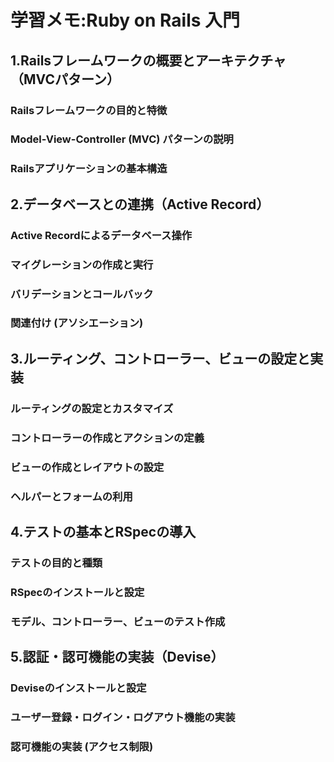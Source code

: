 # 学習メモ:Ruby on Rails 入門
## 1.Railsフレームワークの概要とアーキテクチャ（MVCパターン）
### Railsフレームワークの目的と特徴
### Model-View-Controller (MVC) パターンの説明
### Railsアプリケーションの基本構造

## 2.データベースとの連携（Active Record）
### Active Recordによるデータベース操作
### マイグレーションの作成と実行
### バリデーションとコールバック
### 関連付け (アソシエーション)

## 3.ルーティング、コントローラー、ビューの設定と実装
### ルーティングの設定とカスタマイズ
### コントローラーの作成とアクションの定義
### ビューの作成とレイアウトの設定
### ヘルパーとフォームの利用

## 4.テストの基本とRSpecの導入
### テストの目的と種類
### RSpecのインストールと設定
### モデル、コントローラー、ビューのテスト作成

## 5.認証・認可機能の実装（Devise）
### Deviseのインストールと設定
### ユーザー登録・ログイン・ログアウト機能の実装
### 認可機能の実装 (アクセス制限)